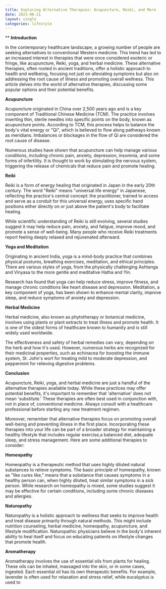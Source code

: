 ```yaml
---
title: Exploring Alternative Therapies: Acupuncture, Reiki, and More
date: 2023-06-21
layout: single
categories: lifestyle
---
```

**
**Introduction**

In the contemporary healthcare landscape, a growing number of people are seeking alternatives to conventional Western medicine. This trend has led to an increased interest in therapies that were once considered esoteric or fringe, like acupuncture, Reiki, yoga, and herbal medicine. These alternative therapies, often rooted in ancient traditions, offer a holistic approach to health and wellbeing, focusing not just on alleviating symptoms but also on addressing the root cause of illness and promoting overall wellness. This article delves into the world of alternative therapies, discussing some popular options and their potential benefits.

**Acupuncture**

Acupuncture originated in China over 2,500 years ago and is a key component of Traditional Chinese Medicine (TCM). The practice involves inserting thin, sterile needles into specific points on the body, known as acupuncture points. According to TCM, this process helps to balance the body's vital energy or "Qi", which is believed to flow along pathways known as meridians. Imbalances or blockages in the flow of Qi are considered the root cause of disease.

Numerous studies have shown that acupuncture can help manage various conditions, including chronic pain, anxiety, depression, insomnia, and some forms of infertility. It is thought to work by stimulating the nervous system, triggering the release of chemicals that reduce pain and promote healing.

**Reiki**

Reiki is a form of energy healing that originated in Japan in the early 20th century. The word "Reiki" means "universal life energy" in Japanese, reflecting the practice's central concept: the practitioner, trained to access and serve as a conduit for this universal energy, uses specific hand positions either directly on or just above the patient's body to facilitate healing.

While scientific understanding of Reiki is still evolving, several studies suggest it may help reduce pain, anxiety, and fatigue, improve mood, and promote a sense of well-being. Many people who receive Reiki treatments report feeling deeply relaxed and rejuvenated afterward.

**Yoga and Meditation**

Originating in ancient India, yoga is a mind-body practice that combines physical postures, breathing exercises, meditation, and ethical principles. There are various styles of yoga, from the physically challenging Ashtanga and Vinyasa to the more gentle and meditative Hatha and Yin.

Research has found that yoga can help reduce stress, improve fitness, and manage chronic conditions like heart disease and depression. Meditation, a key component of yoga, has been shown to enhance mental clarity, improve sleep, and reduce symptoms of anxiety and depression.

**Herbal Medicine**

Herbal medicine, also known as phytotherapy or botanical medicine, involves using plants or plant extracts to treat illness and promote health. It is one of the oldest forms of healthcare known to humanity and is still widely used worldwide.

The effectiveness and safety of herbal remedies can vary, depending on the herb and how it's used. However, numerous herbs are recognized for their medicinal properties, such as echinacea for boosting the immune system, St. John's wort for treating mild to moderate depression, and peppermint for relieving digestive problems.

**Conclusion**

Acupuncture, Reiki, yoga, and herbal medicine are just a handful of the alternative therapies available today. While these practices may offer potential benefits, it's important to remember that 'alternative' does not mean 'substitute.' These therapies are often best used in conjunction with, not in place of, conventional medicine. Always consult with a healthcare professional before starting any new treatment regimen.

Moreover, remember that alternative therapies focus on promoting overall well-being and preventing illness in the first place. Incorporating these therapies into your life can be part of a broader strategy for maintaining a healthy lifestyle that includes regular exercise,a balanced diet, adequate sleep, and stress management. Here are some additional therapies to consider:

**Homeopathy**

Homeopathy is a therapeutic method that uses highly diluted natural substances to relieve symptoms. The basic principle of homeopathy, known as "like cures like," means that a substance that causes symptoms in a healthy person can, when highly diluted, treat similar symptoms in a sick person. While research on homeopathy is mixed, some studies suggest it may be effective for certain conditions, including some chronic diseases and allergies.

**Naturopathy**

Naturopathy is a holistic approach to wellness that seeks to improve health and treat disease primarily through natural methods. This might include nutrition counseling, herbal medicine, homeopathy, acupuncture, and lifestyle modification. Naturopathic physicians believe in the body's inherent ability to heal itself and focus on educating patients on lifestyle changes that promote health.

**Aromatherapy**

Aromatherapy involves the use of essential oils from plants for healing. These oils can be inhaled, massaged into the skin, or in some cases, ingested. Each essential oil has its own therapeutic benefits. For example, lavender is often used for relaxation and stress relief, while eucalyptus is used to